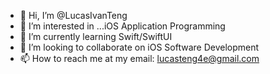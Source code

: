 - 👋 Hi, I’m @LucasIvanTeng
- 👀 I’m interested in ...iOS Application Programming
- 🌱 I’m currently learning Swift/SwiftUI
- 💞️ I’m looking to collaborate on iOS Software Development
- 📫 How to reach me at my email: lucasteng4e@gmail.com

<!---
LucasIvanTeng/LucasIvanTeng is a ✨ special ✨ repository because its `README.md` (this file) appears on your GitHub profile.
You can click the Preview link to take a look at your changes.
--->
